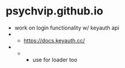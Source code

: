 # psychvip.github.io
* work on login functionality w/ keyauth api
* * https://docs.keyauth.cc/
* * * use for loader too